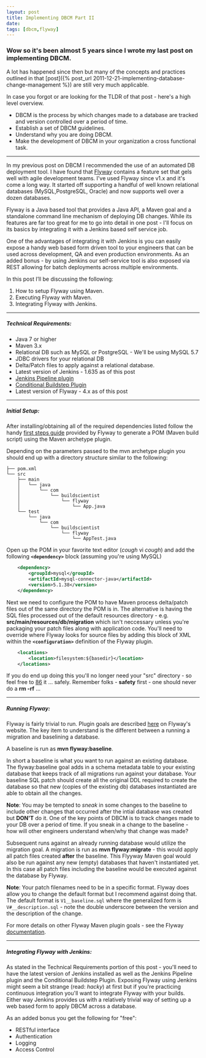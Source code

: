 ```yaml
---
layout: post
title: Implementing DBCM Part II
date: 
tags: [dbcm,flyway]
---
```


### Wow so it's been almost 5 years since I wrote my last post on implementing DBCM. 

A lot has happened since then but many of the concepts and practices outlined in that [post]({% post_url 2011-12-21-implementing-database-change-management %}) are still very much applicable. 

In case you forgot or are looking for the TLDR of that post - here's a high level overview. 

- DBCM is the process by which changes made to a database are tracked and version controlled over a period of time.
- Establish a set of DBCM guidelines. 
- Understand why you are doing DBCM.
- Make the development of DBCM in your organization a cross functional task.

---
In my previous post on DBCM I recommended the use of an automated DB deployment tool. I have found that [Flyway](https://flywaydb.org) contains a feature set that gels well with agile development teams. I've used Flyway since v1.x and it's come a long way. It started off supporting a handful of well known relational databases (MySQL,PostgreSQL, Oracle) and now supports well over a dozen databases. 

Flyway is a Java based tool that provides a Java API, a Maven goal and a standalone command line mechanism of deploying DB changes. While its features are far too great for me to go into detail in one post - I'll focus on its basics by integrating it with a Jenkins based self service job. 

One of the advantages of integrating it with Jenkins is you can easily expose a handy web based form driven tool to your engineers that can be used across development, QA and even production environments. As an added bonus - by using Jenkins our self-service tool is also exposed via REST allowing for batch deployments across multiple environments. 

In this post I’ll be discussing the following:

1. How to setup Flyway using Maven.
2. Executing Flyway with Maven.
3. Integrating Flyway with Jenkins.

---

##### Technical Requirements: 
- Java 7 or higher
- Maven 3.x
- Relational DB such as MySQL or PostgreSQL - We'll be using MySQL 5.7
- JDBC drivers for your relational DB
- Delta/Patch files to apply against a relational database. 
- Latest version of Jenkins - 1.635 as of this post
- [Jenkins Pipeline plugin](https://wiki.jenkins-ci.org/display/JENKINS/Pipeline+Plugin) 
- [Conditional Buildstep Plugin](https://wiki.jenkins-ci.org/display/JENKINS/Conditional%20BuildStep%20Plugin)
- Latest version of Flyway - 4.x as of this post

---

##### Initial Setup: 

After installing/obtaining all of the required dependencies listed follow the handy [first steps guide](https://flywaydb.org/getstarted/firststeps/maven) provided by Flyway to generate a POM (Maven build script) using the Maven archetype plugin. 

Depending on the parameters passed to the mvn archetype plugin you should end up with a directory structure similar to the following:

```
├── pom.xml
└── src
    ├── main
    │   └── java
    │       └── com
    │           └── buildscientist
    │               └── flyway
    │                   └── App.java
    └── test
        └── java
            └── com
                └── buildscientist
                    └── flyway
                        └── AppTest.java

```
Open up the POM in your favorite text editor (*cough* vi *cough*) and add the following **```<dependency>```** block (assuming you're using MySQL)

``` xml
    <dependency>
        <groupId>mysql</groupId>
        <artifactId>mysql-connector-java</artifactId>
        <version>5.1.38</version>
    </dependency>  
```

Next we need to configure the POM to have Maven process delta/patch files out of the same directory the POM is in. The alternative is having the SQL files processed out of the default resources directory - e.g. **src/main/resources/db/migration** which isn't neccessary unless you're packaging your patch files along with application code. You'll need to override where Flyway looks for source files by adding this block of XML within the **```<configuration>```** definition of the Flyway plugin. 

```xml 
    <locations>
        <location>filesystem:${basedir}</location>      
    </locations>
```
If you do end up doing this you'll no longer need your "src" directory - so feel free to [86](<https://en.wikipedia.org/wiki/86_%28term%29>) it ... safely. Remember folks - **safety** first - one should never do a **rm -rf** ...

---

##### Running Flyway:
Flyway is fairly trivial to run. Plugin goals are described [here](https://flywaydb.org/documentation/maven/) on Flyway's website. The key item to understand is the different between a running a migration and baselining a database. 

A baseline is run as **mvn flyway:baseline**. 

In short a baseline is what you want to run against an existing database. The flyway:baseline goal adds in a schema metadata table to your existing database that keeps track of all migrations run against your database. Your baseline SQL patch should create all the original DDL required to create the database so that new (copies of the existing db) databases instantiated are able to obtain all the changes.

**Note**: You may be tempted to *sneak* in some changes to the baseline to include other changes that occurred after the intial database was created but **DON'T** do it. One of the key points of DBCM is to track changes made to your DB over a period of time. If you sneak in a change to the baseline - how will other engineers understand when/why that change was made? 

Subsequent runs against an already running database would utilize the migration goal. A migration is run as  **mvn flyway:migrate** - this would apply all patch files created **after** the baseline. This Flyyway Maven goal would also be run against any new (empty) databases that haven't instantiated yet. In this case all patch files including the baseline would be executed against the database by Flyway.

**Note**: Your patch filenames need to be in a specific format. Flyway does allow you to change the default format but I recommend against doing that. The default format is ```V1__baseline.sql``` where the generalized form is ```V#__description.sql``` - note the double underscore between the version and the description of the change.

For more details on other Flyway Maven plugin goals - see the Flyway [documentation](https://flywaydb.org/documentation/).

---

##### Integrating Flyway with Jenkins:

As stated in the Technical Requirements portion of this post - you'll need to have the latest version of Jenkins installed as well as the Jenkins Pipeline plugin and the Conditional Buildstep Plugin. Exposing Flyway using Jenkins might seem a bit strange (read: *hacky*) at first but if you're practicing continuous integration you'll want to integrate Flyway with your builds. Either way Jenkins provides us with a relatively trivial way of setting up a web based form to apply DBCM across a database. 

As an added bonus you get the following for "free": 

* RESTful interface
* Authentication 
* Logging
* Access Control